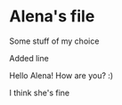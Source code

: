 # Alena's file

Some stuff of my choice

Added line

Hello Alena! How are you? :)

I think she's fine
